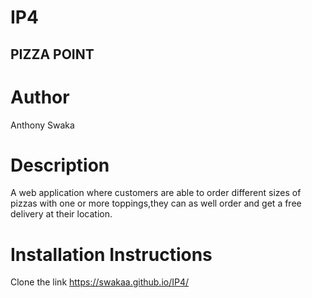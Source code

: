 # IP4
## PIZZA POINT ##
# Author #
Anthony Swaka
# Description #
A web application where customers are able to order different sizes of pizzas with one or more toppings,they can as well order and get a free delivery at their location.
# Installation Instructions #
Clone the link https://swakaa.github.io/IP4/
